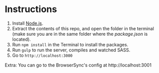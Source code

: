 Instructions
============

1. Install [Node.js](https://nodejs.org/).
2. Extract the contents of this repo, and open the folder in the terminal (make sure you are in the same folder where the _package.json_ is located).
3. Run `npm install` in the Terminal to install the packages.
3. Run `gulp` to run the server, compiles and watched SASS.
4. Go to `http://localhost:3000`

Extra:
You can go to the BrowserSync's config at http://localhost:3001
